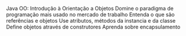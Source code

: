 ﻿Java OO: Introdução à Orientação a Objetos Domine o paradigma de programação mais usado no mercado de trabalho Entenda o que são referências e objetos Use atributos, métodos da instancia e da classe Define objetos através de construtores Aprenda sobre encapsulamento
